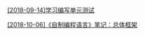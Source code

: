 [[2018-09-14]学习编写单元测试](https://daichao1997.github.io/学习编写单元测试.html)

[[2018-10-06]《自制编程语言》笔记：总体框架](https://daichao1997.github.io/《自制编程语言》笔记：总体框架.html)